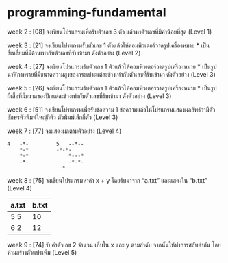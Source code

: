 # programming-fundamental

week 2 : [08] จงเขียนโปรแกรมเพื่อรับตัวเลข 3 ตัว แล้วหาตัวเลขที่มีค่าน้อยที่สุด (Level 1)

week 3 : [21] จงเขียนโปรแกรมรับตัวเลข 1 ตัวแล้วให้คอมพิวเตอร์วาดรูปเครื่องหมาย * เป็นสี่เหลี่ยมที่มีด้านเท่ากับตัวเลขที่รับเข้ามา ดังตัวอย่าง (Level 2)

week 4 : [27] จงเขียนโปรแกรมรับตัวเลข 1 ตัวแล้วให้คอมพิวเตอร์วาดรูปเครื่องหมาย * เป็นรูปนาฬิกาทรายที่มีขนาดความสูงของกระเปาะแต่ละข้างเท่ากับตัวเลขที่รับเข้ามา ดังตัวอย่าง (Level 3)

week 5 : [26] จงเขียนโปรแกรมรับตัวเลข 1 ตัวแล้วให้คอมพิวเตอร์วาดรูปเครื่องหมาย * เป็นรูปผีเสื้อที่มีขนาดของปีกแต่ละข้างเท่ากับตัวเลขที่รับเข้ามา ดังตัวอย่าง (Level 3)

week 6 : [51] จงเขียนโปรแกรมเพื่อรับข้อความ 1 ข้อความแล้วให้โปรแกรมแสดงผลลัพธ์ว่ามีตัวอักษรตัวพิมพ์ใหญ่กี่ตัว ตัวพิมพ์เล็กกี่ตัว (Level 3)

week 7 : [77] จงแสดงผลตามตัวอย่าง (Level 4)
```
4	-*- 		5 	--*--  
	*-*			-*-*- 
	*-* 			*---* 
	-*- 			-*-*- 
				--*--
```

week 8 : [75] จงเขียนโปรแกรมหาค่า x + y โดยรับมาจาก “a.txt” และแสดงใน “b.txt” (Level 4)

|	a.txt	     |	      b.txt 	   |
|--------------------|---------------------|
| 	5 5	     |		10	   |	     
|	6 2	     |          12         |


week 9 : [74] รับค่าตัวเลข 2 จำนวน เก็บใน x และ y ตามลำดับ จากนั้นให้ทำการสลับค่ากัน โดยห้ามสร้างตัวแปรเพิ่ม (Level 5)




	
